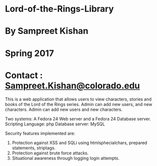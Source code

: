 # Lord-of-the-Rings-Library
# By Sampreet Kishan
# Spring 2017
# Contact : Sampreet.Kishan@colorado.edu

This is a web application that allows users to view characters, stories and books of the Lord of the Rings series. Admin can add new users, and new characters. 
Admin can add new users and new characters. 

Two systems: A Fedora 24 Web server and a Fedora 24 Database server. 
Scripting Language: php 
Database server: MySQL

Security features implemented are:
1) Protection against XSS and SQLi using htmlsphecialchars, prepared statements, striptags.
2) Protection against brute force attacks.
3) Situational awareness through logging login attempts.
